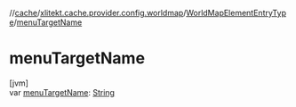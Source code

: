 //[cache](../../../index.md)/[xlitekt.cache.provider.config.worldmap](../index.md)/[WorldMapElementEntryType](index.md)/[menuTargetName](menu-target-name.md)

# menuTargetName

[jvm]\
var [menuTargetName](menu-target-name.md): [String](https://kotlinlang.org/api/latest/jvm/stdlib/kotlin/-string/index.html)
